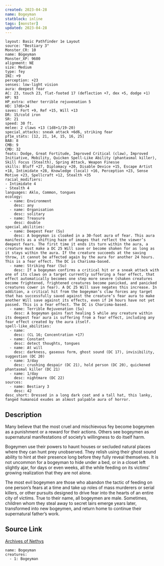 ```yaml
---
created: 2023-04-28
name: Bogeyman
statblock: inline
tags: [monster]
updated: 2023-04-28
---
```

```statblock
layout: Basic Pathfinder 1e Layout
source: "Bestiary 3"
Monster_CR: 10
name: Bogeyman
Monster_XP: 9600
alignment: NE
size: Medium
type: fey
INI: +9
perception: +23
senses: low-light vision
aura: deepest fear
AC: 23, touch 23, flat-footed 17 (deflection +7, dex +5, dodge +1)
HP: 93
HP_extra: other terrible rejuvenation 5
HD: 17d6+34
saves: Fort +9, Ref +15, Will +13
DR: 15/cold iron
SR: 21
speed: 30 ft.
melee: 2 claws +13 (1d8+1/19-20)
special_attacks: sneak attack +6d6, striking fear
pf1e_stats: [12, 21, 14, 15, 16, 25]
BAB: 8
CMB: 9
CMD: 32
feats: Dodge, Great Fortitude, Improved Critical (claw), Improved Initiative, Mobility, Quicken Spell-Like Ability (phantasmal killer), Skill Focus (Stealth), Spring Attack, Weapon Finesse
skills: Bluff +27, Diplomacy +20, Disable Device +15, Escape Artist +18, Intimidate +28, Knowledge (local) +16, Perception +23, Sense Motive +23, Spellcraft +12, Stealth +35
racial_modifiers:
- Intimidate 4
- Stealth 4
languages: Aklo, Common, tongues
ecology:
  - name: Environment
    desc: any
  - name: Organisation
    desc: solitary
  - name: Treasure
    desc: double
special_abilities:
  - name: Deepest Fear (Su)
    desc: A bogeyman is cloaked in a 30-foot aura of fear. This aura manifests as a shifting haze of images that reflect the viewer’s deepest fears. The first time it ends its turn within the aura, a creature must make a DC 25 Will save or become shaken for as long as it stays within the aura. If the creature succeeds at the saving throw, it cannot be affected again by the aura for another 24 hours. This is a fear effect. The DC is Charisma-based.
  - name: Striking Fear (Su)
    desc: If a bogeyman confirms a critical hit or a sneak attack with one of its claws on a target currently suffering a fear effect, that effect automatically becomes one step more severe (shaken creatures become frightened, frightened creatures become panicked, and panicked creatures cower in fear). A DC 25 Will save negates this increase. In addition, a critical hit from the bogeyman’s claw forces any target that has successfully saved against the creature’s fear aura to make another Will save against its effects, even if 24 hours have not yet passed. This is a fear effect. The DC is Charisma-based.
  - name: Terrible Rejuvenation (Su)
    desc: A bogeyman gains fast healing 5 while any creature within its deepest fear aura is suffering from a fear effect, including any fear effect created by the aura itself.
spell-like_abilities:
  - name:
    desc: (CL 16; Concentration +17)
  - name: Constant
    desc: detect thoughts, tongues
  - name: At will
    desc: darkness, gaseous form, ghost sound (DC 17), invisibility, suggestion (DC 20)
  - name: 3/day
    desc: crushing despair (DC 21), hold person (DC 20), quickened phantasmal killer (DC 21)
  - name: 1/day
    desc: nightmare (DC 22)
sources:
  - name: Bestiary 3
    desc: 42
desc_short: Dressed in a long dark coat and a tall hat, this lanky, fanged humanoid exudes an almost palpable aura of horror.
```
## Description
Many believe that the most cruel and mischievous fey become bogeymen as a punishment or a reward for their actions. Others see bogeymen as supernatural manifestations of society’s willingness to do itself harm.

Bogeymen use their powers to haunt houses or secluded natural places where they can hunt prey unobserved. They relish using their ghost sound ability to hint at their presence long before they fully reveal themselves. It is not uncommon for a bogeyman to hide under a bed, or in a closet left slightly ajar, for days or even weeks, all the while feeding on its victims’ growing realization that they are not alone.

The most evil bogeymen are those who abandon the tactic of feeding on one person’s fears at a time and take up roles of mass murderers or serial killers, or other pursuits designed to drive fear into the hearts of an entire city of victims. True to their name, all bogeymen are male. Sometimes, children whom they steal away to secret lairs emerge years later, transformed into new bogeymen, and return home to continue their supernatural father’s work.
## Source Link
[Archives of Nethys](https://aonprd.com/MonsterDisplay.aspx?ItemName=Bogeyman)
```encounter-table
name: Bogeyman
creatures:
  - 1: Bogeyman
```
